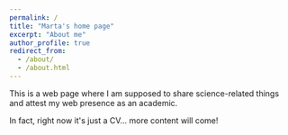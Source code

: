 ```yaml
---
permalink: /
title: "Marta's home page"
excerpt: "About me"
author_profile: true
redirect_from: 
  - /about/
  - /about.html
---
```


This is a web page where I am supposed to share science-related things and attest my web presence as an academic.

In fact, right now it's just a CV... more content will come!
